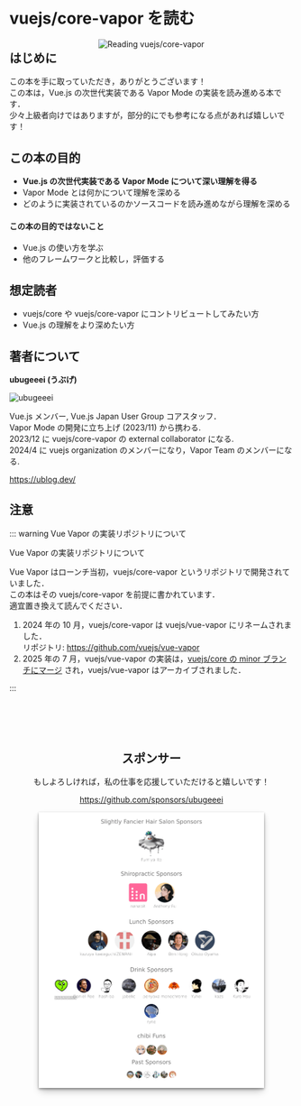 # vuejs/core-vapor を読む

<div align="center">
  <img src="/cover-transparent.png" width="600px" alt="Reading vuejs/core-vapor"/>
</div>

## はじめに

この本を手に取っていただき，ありがとうございます！\
この本は，Vue.js の次世代実装である Vapor Mode の実装を読み進める本です．\
少々上級者向けではありますが，部分的にでも参考になる点があれば嬉しいです！

## この本の目的

- **Vue.js の次世代実装である Vapor Mode について深い理解を得る**
- Vapor Mode とは何かについて理解を深める
- どのように実装されているのかソースコードを読み進めながら理解を深める

#### この本の目的ではないこと

- Vue.js の使い方を学ぶ
- 他のフレームワークと比較し，評価する

## 想定読者

- vuejs/core や vuejs/core-vapor にコントリビュートしてみたい方
- Vue.js の理解をより深めたい方

## 著者について

**ubugeeei (うぶげ)**

<img src="/ubugeeei.jpg" alt="ubugeeei" width="200" />

Vue.js メンバー, Vue.js Japan User Group コアスタッフ．\
Vapor Mode の開発に立ち上げ (2023/11) から携わる. \
2023/12 に vuejs/core-vapor の external collaborator になる.\
2024/4 に vuejs organization のメンバーになり，Vapor Team のメンバーになる.

https://ublog.dev/

## 注意

::: warning Vue Vapor の実装リポジトリについて

Vue Vapor の実装リポジトリについて

Vue Vapor はローンチ当初，vuejs/core-vapor というリポジトリで開発されていました．\
この本はその vuejs/core-vapor を前提に書かれています．\
適宜置き換えて読んでください．

1. 2024 年の 10 月，vuejs/core-vapor は vuejs/vue-vapor にリネームされました．\
  リポジトリ: https://github.com/vuejs/vue-vapor
2. 2025 年の 7 月，vuejs/vue-vapor の実装は，[vuejs/core の minor ブランチにマージ](https://github.com/vuejs/core/releases/tag/v3.6.0-alpha.1) され，vuejs/vue-vapor はアーカイブされました．

:::

<div align="center" style="margin-top: 100px">

## スポンサー

もしよろしければ，私の仕事を応援していただけると嬉しいです！

https://github.com/sponsors/ubugeeei

<img class="sponsors" src="https://raw.githubusercontent.com/ubugeeei/sponsors/main/sponsors.png" alt="ubugeeei's sponsors" width="400px">

</div>

<style scoped>
img.sponsors {
  box-shadow: rgba(0, 0, 0, 0.4) 0px 2px 4px, rgba(0, 0, 0, 0.3) 0px 7px 13px -3px, rgba(0, 0, 0, 0.2) 0px -3px 0px inset;
}

h2:nth-of-type(1) {
  margin-top: 0px;
}
</style>
